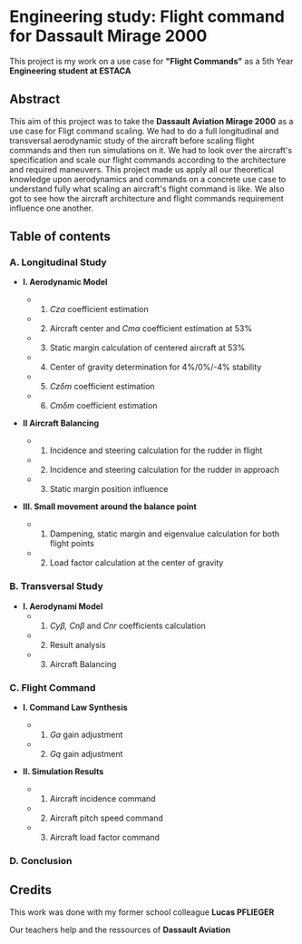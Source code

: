 # Engineering study: Flight command for Dassault Mirage 2000


This project is my work on a use case for **"Flight Commands"** as a 5th Year **Engineering student at ESTACA**

## Abstract

This aim of this project was to take the **Dassault Aviation Mirage 2000** as a use case for Fligt command scaling. We had to do a full longitudinal and transversal aerodynamic study of the aircraft before scaling flight commands and then run simulations on it. We had to look over the aircraft's specification and scale our flight commands according to the architecture and required maneuvers. This project made us apply all our theoretical knowledge upon aerodynamics and commands on a concrete use case to understand fully what scaling an aircraft's flight command is like. We also got to see how the aircraft architecture and flight commands requirement influence one another.

## Table of contents

### A. Longitudinal Study

- **I. Aerodynamic Model**
	- 1. *Czα* coefficient estimation
	- 2. Aircraft center and *Cmα* coefficient estimation at 53%
	- 3. Static margin calculation of centered aircraft at 53%
	- 4. Center of gravity determination for 4%/0%/-4% stability
	- 5. *Czδm* coefficient estimation
	- 6. *Cmδm* coefficient estimation

- **II Aircraft Balancing**
	- 1. Incidence and steering calculation for the rudder in flight
	- 2. Incidence and steering calculation for the rudder in approach
	- 3. Static margin position influence

- **III. Small movement around the balance point**
	- 1. Dampening, static margin and eigenvalue calculation for both flight points
	- 2. Load factor calculation at the center of gravity

### B. Transversal Study

- **I. Aerodynami Model**
	- 1. *Cyβ, Cnβ* and *Cnr* coefficients calculation
	- 2. Result analysis
	- 3. Aircraft Balancing

### C. Flight Command

- **I. Command Law Synthesis**
	- 1. *Ga* gain adjustment
	- 2. *Gq* gain adjustment

- **II. Simulation Results**
	- 1. Aircraft incidence command
	- 2. Aircraft pitch speed command
	- 3. Aircraft load factor command

### D. Conclusion

## Credits

This work was done with my former school colleague **Lucas PFLIEGER**

Our teachers help and the ressources of **Dassault Aviation**
